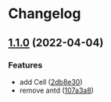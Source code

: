 # Changelog

## [1.1.0](https://github.com/zomixi/rc-memory-manager/compare/v1.0.0...v1.1.0) (2022-04-04)


### Features

* add Cell ([2db8e30](https://github.com/zomixi/rc-memory-manager/commit/2db8e30e687c656060ddc877efd4632bcf0cdb01))
* remove antd ([107a3a8](https://github.com/zomixi/rc-memory-manager/commit/107a3a8d846043220264db91a14300e75a831021))
